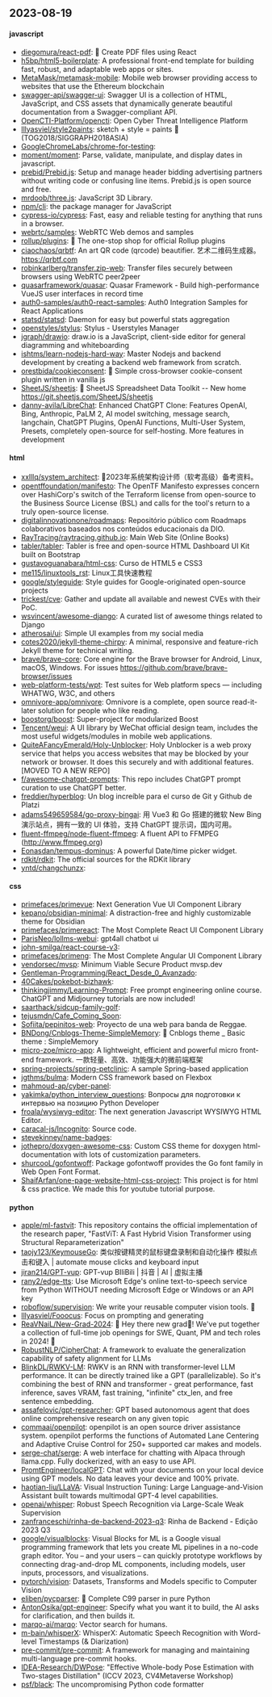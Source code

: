 ## 2023-08-19

#### javascript
* [diegomura/react-pdf](https://github.com/diegomura/react-pdf): 📄 Create PDF files using React
* [h5bp/html5-boilerplate](https://github.com/h5bp/html5-boilerplate): A professional front-end template for building fast, robust, and adaptable web apps or sites.
* [MetaMask/metamask-mobile](https://github.com/MetaMask/metamask-mobile): Mobile web browser providing access to websites that use the Ethereum blockchain
* [swagger-api/swagger-ui](https://github.com/swagger-api/swagger-ui): Swagger UI is a collection of HTML, JavaScript, and CSS assets that dynamically generate beautiful documentation from a Swagger-compliant API.
* [OpenCTI-Platform/opencti](https://github.com/OpenCTI-Platform/opencti): Open Cyber Threat Intelligence Platform
* [lllyasviel/style2paints](https://github.com/lllyasviel/style2paints): sketch + style = paints 🎨 (TOG2018/SIGGRAPH2018ASIA)
* [GoogleChromeLabs/chrome-for-testing](https://github.com/GoogleChromeLabs/chrome-for-testing): 
* [moment/moment](https://github.com/moment/moment): Parse, validate, manipulate, and display dates in javascript.
* [prebid/Prebid.js](https://github.com/prebid/Prebid.js): Setup and manage header bidding advertising partners without writing code or confusing line items. Prebid.js is open source and free.
* [mrdoob/three.js](https://github.com/mrdoob/three.js): JavaScript 3D Library.
* [npm/cli](https://github.com/npm/cli): the package manager for JavaScript
* [cypress-io/cypress](https://github.com/cypress-io/cypress): Fast, easy and reliable testing for anything that runs in a browser.
* [webrtc/samples](https://github.com/webrtc/samples): WebRTC Web demos and samples
* [rollup/plugins](https://github.com/rollup/plugins): 🍣 The one-stop shop for official Rollup plugins
* [ciaochaos/qrbtf](https://github.com/ciaochaos/qrbtf): An art QR code (qrcode) beautifier. 艺术二维码生成器。https://qrbtf.com
* [robinkarlberg/transfer.zip-web](https://github.com/robinkarlberg/transfer.zip-web): Transfer files securely between browsers using WebRTC peer2peer
* [quasarframework/quasar](https://github.com/quasarframework/quasar): Quasar Framework - Build high-performance VueJS user interfaces in record time
* [auth0-samples/auth0-react-samples](https://github.com/auth0-samples/auth0-react-samples): Auth0 Integration Samples for React Applications
* [statsd/statsd](https://github.com/statsd/statsd): Daemon for easy but powerful stats aggregation
* [openstyles/stylus](https://github.com/openstyles/stylus): Stylus - Userstyles Manager
* [jgraph/drawio](https://github.com/jgraph/drawio): draw.io is a JavaScript, client-side editor for general diagramming and whiteboarding
* [ishtms/learn-nodejs-hard-way](https://github.com/ishtms/learn-nodejs-hard-way): Master Nodejs and backend development by creating a backend web framework from scratch.
* [orestbida/cookieconsent](https://github.com/orestbida/cookieconsent): 🍪 Simple cross-browser cookie-consent plugin written in vanilla js
* [SheetJS/sheetjs](https://github.com/SheetJS/sheetjs): 📗 SheetJS Spreadsheet Data Toolkit -- New home https://git.sheetjs.com/SheetJS/sheetjs
* [danny-avila/LibreChat](https://github.com/danny-avila/LibreChat): Enhanced ChatGPT Clone: Features OpenAI, Bing, Anthropic, PaLM 2, AI model switching, message search, langchain, ChatGPT Plugins, OpenAI Functions, Multi-User System, Presets, completely open-source for self-hosting. More features in development

#### html
* [xxlllq/system_architect](https://github.com/xxlllq/system_architect): 💯2023年系统架构设计师（软考高级）备考资料。
* [opentffoundation/manifesto](https://github.com/opentffoundation/manifesto): The OpenTF Manifesto expresses concern over HashiCorp's switch of the Terraform license from open-source to the Business Source License (BSL) and calls for the tool's return to a truly open-source license.
* [digitalinnovationone/roadmaps](https://github.com/digitalinnovationone/roadmaps): Repositório público com Roadmaps colaborativos baseados nos conteúdos educacionais da DIO.
* [RayTracing/raytracing.github.io](https://github.com/RayTracing/raytracing.github.io): Main Web Site (Online Books)
* [tabler/tabler](https://github.com/tabler/tabler): Tabler is free and open-source HTML Dashboard UI Kit built on Bootstrap
* [gustavoguanabara/html-css](https://github.com/gustavoguanabara/html-css): Curso de HTML5 e CSS3
* [me115/linuxtools_rst](https://github.com/me115/linuxtools_rst): Linux工具快速教程
* [google/styleguide](https://github.com/google/styleguide): Style guides for Google-originated open-source projects
* [trickest/cve](https://github.com/trickest/cve): Gather and update all available and newest CVEs with their PoC.
* [wsvincent/awesome-django](https://github.com/wsvincent/awesome-django): A curated list of awesome things related to Django
* [atherosai/ui](https://github.com/atherosai/ui): Simple UI examples from my social media
* [cotes2020/jekyll-theme-chirpy](https://github.com/cotes2020/jekyll-theme-chirpy): A minimal, responsive and feature-rich Jekyll theme for technical writing.
* [brave/brave-core](https://github.com/brave/brave-core): Core engine for the Brave browser for Android, Linux, macOS, Windows. For issues https://github.com/brave/brave-browser/issues
* [web-platform-tests/wpt](https://github.com/web-platform-tests/wpt): Test suites for Web platform specs — including WHATWG, W3C, and others
* [omnivore-app/omnivore](https://github.com/omnivore-app/omnivore): Omnivore is a complete, open source read-it-later solution for people who like reading.
* [boostorg/boost](https://github.com/boostorg/boost): Super-project for modularized Boost
* [Tencent/weui](https://github.com/Tencent/weui): A UI library by WeChat official design team, includes the most useful widgets/modules in mobile web applications.
* [QuiteAFancyEmerald/Holy-Unblocker](https://github.com/QuiteAFancyEmerald/Holy-Unblocker): Holy Unblocker is a web proxy service that helps you access websites that may be blocked by your network or browser. It does this securely and with additional features. [MOVED TO A NEW REPO]
* [f/awesome-chatgpt-prompts](https://github.com/f/awesome-chatgpt-prompts): This repo includes ChatGPT prompt curation to use ChatGPT better.
* [freddier/hyperblog](https://github.com/freddier/hyperblog): Un blog increíble para el curso de Git y Github de Platzi
* [adams549659584/go-proxy-bingai](https://github.com/adams549659584/go-proxy-bingai): 用 Vue3 和 Go 搭建的微软 New Bing 演示站点，拥有一致的 UI 体验，支持 ChatGPT 提示词，国内可用。
* [fluent-ffmpeg/node-fluent-ffmpeg](https://github.com/fluent-ffmpeg/node-fluent-ffmpeg): A fluent API to FFMPEG (http://www.ffmpeg.org)
* [Eonasdan/tempus-dominus](https://github.com/Eonasdan/tempus-dominus): A powerful Date/time picker widget.
* [rdkit/rdkit](https://github.com/rdkit/rdkit): The official sources for the RDKit library
* [yntd/changchunzx](https://github.com/yntd/changchunzx): 

#### css
* [primefaces/primevue](https://github.com/primefaces/primevue): Next Generation Vue UI Component Library
* [kepano/obsidian-minimal](https://github.com/kepano/obsidian-minimal): A distraction-free and highly customizable theme for Obsidian
* [primefaces/primereact](https://github.com/primefaces/primereact): The Most Complete React UI Component Library
* [ParisNeo/lollms-webui](https://github.com/ParisNeo/lollms-webui): gpt4all chatbot ui
* [john-smilga/react-course-v3](https://github.com/john-smilga/react-course-v3): 
* [primefaces/primeng](https://github.com/primefaces/primeng): The Most Complete Angular UI Component Library
* [vendorsec/mvsp](https://github.com/vendorsec/mvsp): Minimum Viable Secure Product mvsp.dev
* [Gentleman-Programming/React_Desde_0_Avanzado](https://github.com/Gentleman-Programming/React_Desde_0_Avanzado): 
* [40Cakes/pokebot-bizhawk](https://github.com/40Cakes/pokebot-bizhawk): 
* [thinkingjimmy/Learning-Prompt](https://github.com/thinkingjimmy/Learning-Prompt): Free prompt engineering online course. ChatGPT and Midjourney tutorials are now included!
* [saarthack/sidcup-family-golf](https://github.com/saarthack/sidcup-family-golf): 
* [tejusmdn/Cafe_Coming_Soon](https://github.com/tejusmdn/Cafe_Coming_Soon): 
* [Sofiita/pepinitos-web](https://github.com/Sofiita/pepinitos-web): Proyecto de una web para banda de Reggae.
* [BNDong/Cnblogs-Theme-SimpleMemory](https://github.com/BNDong/Cnblogs-Theme-SimpleMemory): 🍭 Cnblogs theme _ Basic theme : SimpleMemory
* [micro-zoe/micro-app](https://github.com/micro-zoe/micro-app): A lightweight, efficient and powerful micro front-end framework. 一款轻量、高效、功能强大的微前端框架
* [spring-projects/spring-petclinic](https://github.com/spring-projects/spring-petclinic): A sample Spring-based application
* [jgthms/bulma](https://github.com/jgthms/bulma): Modern CSS framework based on Flexbox
* [mahmoud-ap/cyber-panel](https://github.com/mahmoud-ap/cyber-panel): 
* [yakimka/python_interview_questions](https://github.com/yakimka/python_interview_questions): Вопросы для подготовки к интервью на позицию Python Developer
* [froala/wysiwyg-editor](https://github.com/froala/wysiwyg-editor): The next generation Javascript WYSIWYG HTML Editor.
* [caracal-js/Incognito](https://github.com/caracal-js/Incognito): Source code.
* [stevekinney/name-badges](https://github.com/stevekinney/name-badges): 
* [jothepro/doxygen-awesome-css](https://github.com/jothepro/doxygen-awesome-css): Custom CSS theme for doxygen html-documentation with lots of customization parameters.
* [shurcooL/gofontwoff](https://github.com/shurcooL/gofontwoff): Package gofontwoff provides the Go font family in Web Open Font Format.
* [ShaifArfan/one-page-website-html-css-project](https://github.com/ShaifArfan/one-page-website-html-css-project): This project is for html & css practice. We made this for youtube tutorial purpose.

#### python
* [apple/ml-fastvit](https://github.com/apple/ml-fastvit): This repository contains the official implementation of the research paper, "FastViT: A Fast Hybrid Vision Transformer using Structural Reparameterization"
* [taojy123/KeymouseGo](https://github.com/taojy123/KeymouseGo): 类似按键精灵的鼠标键盘录制和自动化操作 模拟点击和键入 | automate mouse clicks and keyboard input
* [jiran214/GPT-vup](https://github.com/jiran214/GPT-vup): GPT-vup BIliBili | 抖音 | AI | 虚拟主播
* [rany2/edge-tts](https://github.com/rany2/edge-tts): Use Microsoft Edge's online text-to-speech service from Python WITHOUT needing Microsoft Edge or Windows or an API key
* [roboflow/supervision](https://github.com/roboflow/supervision): We write your reusable computer vision tools. 💜
* [lllyasviel/Fooocus](https://github.com/lllyasviel/Fooocus): Focus on prompting and generating
* [ReaVNaiL/New-Grad-2024](https://github.com/ReaVNaiL/New-Grad-2024): 👋 Hey there new grad🎉! We've put together a collection of full-time job openings for SWE, Quant, PM and tech roles in 2024! 🚀
* [RobustNLP/CipherChat](https://github.com/RobustNLP/CipherChat): A framework to evaluate the generalization capability of safety alignment for LLMs
* [BlinkDL/RWKV-LM](https://github.com/BlinkDL/RWKV-LM): RWKV is an RNN with transformer-level LLM performance. It can be directly trained like a GPT (parallelizable). So it's combining the best of RNN and transformer - great performance, fast inference, saves VRAM, fast training, "infinite" ctx_len, and free sentence embedding.
* [assafelovic/gpt-researcher](https://github.com/assafelovic/gpt-researcher): GPT based autonomous agent that does online comprehensive research on any given topic
* [commaai/openpilot](https://github.com/commaai/openpilot): openpilot is an open source driver assistance system. openpilot performs the functions of Automated Lane Centering and Adaptive Cruise Control for 250+ supported car makes and models.
* [serge-chat/serge](https://github.com/serge-chat/serge): A web interface for chatting with Alpaca through llama.cpp. Fully dockerized, with an easy to use API.
* [PromtEngineer/localGPT](https://github.com/PromtEngineer/localGPT): Chat with your documents on your local device using GPT models. No data leaves your device and 100% private.
* [haotian-liu/LLaVA](https://github.com/haotian-liu/LLaVA): Visual Instruction Tuning: Large Language-and-Vision Assistant built towards multimodal GPT-4 level capabilities.
* [openai/whisper](https://github.com/openai/whisper): Robust Speech Recognition via Large-Scale Weak Supervision
* [zanfranceschi/rinha-de-backend-2023-q3](https://github.com/zanfranceschi/rinha-de-backend-2023-q3): Rinha de Backend - Edição 2023 Q3
* [google/visualblocks](https://github.com/google/visualblocks): Visual Blocks for ML is a Google visual programming framework that lets you create ML pipelines in a no-code graph editor. You – and your users – can quickly prototype workflows by connecting drag-and-drop ML components, including models, user inputs, processors, and visualizations.
* [pytorch/vision](https://github.com/pytorch/vision): Datasets, Transforms and Models specific to Computer Vision
* [eliben/pycparser](https://github.com/eliben/pycparser): 🐍 Complete C99 parser in pure Python
* [AntonOsika/gpt-engineer](https://github.com/AntonOsika/gpt-engineer): Specify what you want it to build, the AI asks for clarification, and then builds it.
* [marqo-ai/marqo](https://github.com/marqo-ai/marqo): Vector search for humans.
* [m-bain/whisperX](https://github.com/m-bain/whisperX): WhisperX: Automatic Speech Recognition with Word-level Timestamps (& Diarization)
* [pre-commit/pre-commit](https://github.com/pre-commit/pre-commit): A framework for managing and maintaining multi-language pre-commit hooks.
* [IDEA-Research/DWPose](https://github.com/IDEA-Research/DWPose): "Effective Whole-body Pose Estimation with Two-stages Distillation" (ICCV 2023, CV4Metaverse Workshop)
* [psf/black](https://github.com/psf/black): The uncompromising Python code formatter
